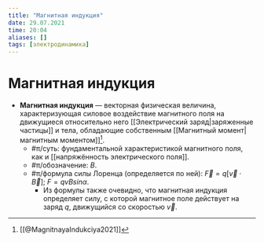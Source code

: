```yaml
---
title: "Магнитная индукция"
date: 29.07.2021
time: 20:04
aliases: []
tags: [электродинамика]
---
```


# Магнитная индукция

- **Магнитная индукция** — векторная физическая величина, характеризующая силовое воздействие магнитного поля на движущиеся относительно него [[Электрический заряд|заряженные частицы]] и тела, обладающие собственным [[Магнитный момент|магнитным моментом]][^1].
	- #π/суть: фундаментальной характеристикой магнитного поля, как и [[напряжённость электрического поля]].
	- #π/обозначение: $B$.
	- #π/формула силы Лоренца (определяется по ней): $\vec{F} = q \left[ \vec{v}  \cdot \vec{B} \right]$; $F = qvBsin\alpha$.
		- Из формулы также очевидно, что магнитная индукция определяет силу, с которой магнитное поле действует на заряд $q$, движущийся со скоростью $\vec{v}$.

[^1]: [[@MagnitnayaIndukciya2021]]